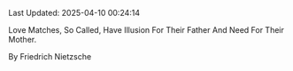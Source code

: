Last Updated: 2025-04-10 00:24:14

Love Matches, So Called, Have Illusion For Their Father And Need For Their Mother.

By Friedrich Nietzsche